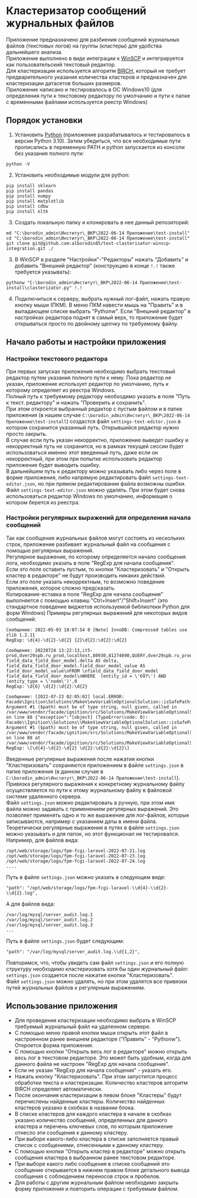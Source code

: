 # Кластеризатор сообщений журнальных файлов
Приложение предназначено для разбиения сообщений журнальных файлов (текстовых логов) на группы (кластеры) для удобства дальнейшего анализа.  
Приложение выполнено в виде интеграции к [WinSCP](https://winscp.net/eng/index.php) и интегрируется как пользовательский текстовый редактор.  
Для кластеризации используется алгоритм [BIRCH](https://scikit-learn.org/stable/modules/clustering.html#birch), который не требует предварительного указания количества кластеров и предназначен для кластеризации датасетов больших размеров.  
Приложение написано и тестировалось в ОС Windows10 (для определения пути к текстовому редактору по умолчанию и пути к папке с временными файлами используется реестр Windows)
## Порядок установки
1. Установить [Python](https://www.python.org/downloads/) (приложение разрабатывалось и тестировалось в версии Python 3.10). Затем убедиться, что все необходимые пути прописались в переменную PATH и python запускается из консоли без указания полного пути:
```
python -V
```
2. Установить необходимые модули для python:
```
pip install sklearn
pip install pandas
pip install numpy
pip install matplotlib
pip install cdbw
pip install nltk
```
3. Создать локальную папку и клонировать в нее данный репозиторий:
```
md "C:\borodin_admin\Институт\_ВКР\2022-06-14 Приложение\test-install"
cd "C:\borodin_admin\Институт\_ВКР\2022-06-14 Приложение\test-install"
git clone git@github.com:alborodin85/text-clasterisator-winscp-integration.git ./
```
3. В WinSCP в разделе "Настройки"-"Редакторы" нажать "Добавить" и добавить "Внешний редактор" (конструкцию в конце `!.!` также требуется указывать):
```
pythonw "C:\borodin_admin\Институт\_ВКР\2022-06-14 Приложение\test-install\clasterizator.py" !.!
```
4. Подключиться к серверу, выбрать нужный лог-файл, нажать правую кнопку мыши (ПКМ). В меню ПКМ навести мышь на "Править" и в выпадающем списке выбрать "Pythonw". Если "Внешний редактор" в настройках редактора поднят в самый верх, то приложение будет открываться просто по двойному щелчку по требуемому файлу.

## Начало работы и настройки приложения
### Настройки текстового редактора
При первых запусках приложения необходимо выбрать текстовый редактор путем указания полного пути к нему.
Пока редактор не указан, приложение использует редактор по умолчанию, путь к которому определяет из реестра Windows.  
Полный путь к требуемому редактору необходимо указать в поле "Путь к текст. редактору" и нажать "Проверить и сохранить".  
При этом откроется выбранный редактор с пустым файлом и в папке приложения (в нашем случае `C:\borodin_admin\Институт\_ВКР\2022-06-14 Приложение\test-install`) создастся файл `settings-text-editor.json` в котором сохранится указанный путь. Открывшийся редактор нужно просто закрыть.  
В случае если путь указан некорректно, приложение выведет ошибку и некорректный путь не сохранится, но в рамках текущей сессии будет использоваться именно этот введенный путь, даже если он некорректный, при этом при попытке использовать редактор приложение будет выводить ошибку.  
В дальнейшем путь к редактору можно указывать либо через поле в форме приложения, либо напрямую редактировать файл `settings-text-editor.json`, но при прямом редактировании файла возможны ошибки.  
Файл `settings-text-editor.json` можно удалять. При этом будет снова использоваться редактор Windows по умолчанию, информация о котором берется из реестра.
### Настройки регулярных выражений для определения начала сообщений
Так как сообщения журнальных файлов могут состоять из нескольких строк, приложение разбивает журнальный файл на сообщения с помощью регулярных выражений.  
Регулярное выражение, по которому определяется начало сообщения лога, необходимо указать в поле "RegExp для начала сообщения".  
Если это поле оставить пустым, то кнопки "Кластеризовать" и "Открыть кластер в редакторе" не будут производить никаких действий.  
Если это поле указать некорректным, то возможно поведение приложения, которое сложно предсказать.  
Копирование-вставка в поле "RegExp для начала сообщения" выполняется с помощью клавиш "Ctrl+Insert"/"Shift+Insert" (это стандартное поведение виджетов используемой библиотеки Python для форм Windows)
Примеры регулярных выражений для некоторых видов сообщений:
```
Сообщение: 2022-05-03 18:07:54 0 [Note] InnoDB: Compressed tables use zlib 1.2.11
RegExp: \d{4}-\d{2}-\d{2} {2}\d{2}:\d{2}:\d{2}

Сообщение: 20220724 13:22:13,it5-prod,dver29spb.ru_prod,localhost,80930,81274690,QUERY,dver29spb.ru_prod,'SELECT field_data_field_door_model.delta AS delta, field_data_field_door_model.field_door_model_value AS field_door_model_value\nFROM \nfield_data_field_door_model field_data_field_door_model\nWHERE  (entity_id = \'697\') AND (entity_type = \'node\')',0
RegExp: \d{6} \d{2}:\d{2}:\d{2}

Сообщение: [2022-07-23 02:05:02] local.ERROR: Facade\Ignition\Solutions\MakeViewVariableOptionalSolution::isSafePath(): Argument #1 ($path) must be of type string, null given, called in /var/www/vendor/facade/ignition/src/Solutions/MakeViewVariableOptionalSolution.php on line 88 {"exception":"[object] (TypeError(code: 0): Facade\\Ignition\\Solutions\\MakeViewVariableOptionalSolution::isSafePath(): Argument #1 ($path) must be of type string, null given, called in /var/www/vendor/facade/ignition/src/Solutions/MakeViewVariableOptionalSolution.php on line 88 at /var/www/vendor/facade/ignition/src/Solutions/MakeViewVariableOptionalSolution.php:74)
RegExp: \[\d{4}-\d{2}-\d{2} \d{2}:\d{2}:\d{2}\]
```
Введенные регулярные выражения после нажатия кнопки "Кластеризовать" сохраняются приложением в файле `settings.json` в папке приложения (в данном случае в `C:\borodin_admin\Институт\_ВКР\2022-06-14 Приложение\test-install`).
Привязка регулярного выражения к конкретному журнальному файлу осуществляется по пути к этому журнальному файлу в файловой системе удаленного сервера.  
Файл `settings.json` можно редактировать в ручную, при этом имя файла можно задавать с применением регулярных выражений. Это позволяет применять одно и то же выражение для лог-файлов, которые записываются, например с указанием даты в имени файла.  
Теоретически регулярные выражения в путях в файле `settings.json` можно указывать и для папок, но этот функционал не тестировался.  
Например, для файлов вида:
```
/opt/web/storage/logs/fpm-fcgi-laravel-2022-07-21.log
/opt/web/storage/logs/fpm-fcgi-laravel-2022-07-23.log
/opt/web/storage/logs/fpm-fcgi-laravel-2022-07-24.log
....
```
Путь в файле `settings.json` можно указать в следующем виде:
```
"path": "/opt/web/storage/logs/fpm-fcgi-laravel-\\d{4}-\\d{2}-\\d{2}.log",
```
А для файлов вида:
```
/var/log/mysql/server_audit.log.1
/var/log/mysql/server_audit.log.2
/var/log/mysql/server_audit.log.3
...
```
Путь в файле `settings.json` будет следующим:
```
"path": "/var/log/mysql/server_audit.log.\\d{1,2}",
```
Повторимся, что, чтобы увидеть сам файл `settings.json` и его полную структуру необходимо кластеризовать хотя бы один журнальный файл: `settings.json` создается после нажатия кнопки "Кластеризовать".  
Файл `settings.json` можно удалять, но при этом удалятся все привязки путей журнальных файлов к регулярным выражениям.
## Использование приложения
- Для проведения кластеризации необходимо выбрать в WinSCP требуемый журнальный файл на удаленном сервере.  
- С помощью меню правой кнопки мыши открыть этот файл в настроенном ранее внешнем редакторе ("Править" - "Pythonw"). Откроется форма приложения.  
- С помощью кнопки "Открыть весь лог в редакторе" можно открыть весь лог в текстовом редакторе. Это может быть удобным, когда для данного файла не настроен "RegExp для начала сообщения".  
- Если не указан "RegExp для начала сообщения" - указать его.
- Нажать кнопку "Кластеризовать". При этом запустится процесс обработки текста и кластеризации. Количество кластеров алгоритм BIRCH определяет автоматически.
- После окончания кластеризации в левом блоке "Кластеры" будут перечислены найденные кластеры. Количество найденных кластеров указано в скобках в названии блока.
- В списке кластеров для каждого кластера в начале в скобках указано количество сообщений, определенных для данного кластера и перечень ключевых слов, по которым приложение отнесло эти сообщения к данному кластеру.
- При выборе какого-либо кластера в списке заполняется правый список с сообщениями, отнесенными к данному кластеру.
- С помощью кнопки "Открыть кластер в редакторе" можно открыть сообщения кластера в выбранном ранее текстовом редакторе.
- При выборе какого либо сообщения в списке сообщений это сообщение открывается в нижнем правом блоке детального вывода сообщения с соблюдением переносов строк и пробелов.
- Для работы с другим журнальным файлом необходимо закрыть форму приложения и повторить операции с требуемым файлом.

